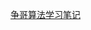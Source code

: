 

[争哥算法学习笔记](https://blog.csdn.net/ityqing/article/details/82838524?ops_request_misc=%257B%2522request%255Fid%2522%253A%2522162815187716780357275277%2522%252C%2522scm%2522%253A%252220140713.130102334..%2522%257D&request_id=162815187716780357275277&biz_id=0&utm_medium=distribute.pc_search_result.none-task-blog-2~all~top_positive~default-1-82838524.pc_search_download_positive&utm_term=%E6%95%B0%E6%8D%AE%E7%BB%93%E6%9E%84%E4%B8%8E%E7%AE%97%E6%B3%95&spm=1018.2226.3001.4187)

